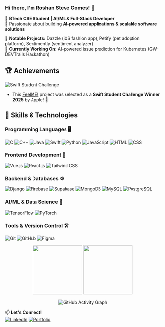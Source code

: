 ### Hi there, I'm Roshan Steve Gomes! 👋



🚀 **BTech CSE Student | AI/ML & Full-Stack Developer**  
🎯 Passionate about building **AI-powered applications & scalable software solutions**  

🔹 **Notable Projects:** Dazzle (iOS fashion app), Petify (pet adoption platform), Sentimently (sentiment analyzer)  
🔹 **Currently Working On:** AI-powered issue prediction for Kubernetes (GW-DEVTrails Hackathon)  

## 🏆 Achievements
![Swift Student Challenge](https://img.shields.io/badge/Swift%20Student%20Challenge%20Winner'25-1C1C1E?style=for-the-badge&logo=swift&logoColor=FC6D26&labelColor=FFFFFF)
- This [FeelME!](https://github.com/roshangomes/FeelME) project was selected as a **Swift Student Challenge Winner 2025** by Apple! 🎉



## 🚀 Skills & Technologies 

###  **Programming Languages**  🖥️  
![C](https://skillicons.dev/icons?i=c)  ![C++](https://skillicons.dev/icons?i=cpp)  ![Java](https://skillicons.dev/icons?i=java)  ![Swift](https://skillicons.dev/icons?i=swift)  ![Python](https://skillicons.dev/icons?i=python)  ![JavaScript](https://skillicons.dev/icons?i=js)  ![HTML](https://skillicons.dev/icons?i=html)  ![CSS](https://skillicons.dev/icons?i=css)  

###  **Frontend Development** 🎨 
![Vue.js](https://skillicons.dev/icons?i=vue)  ![React.js](https://skillicons.dev/icons?i=react)  ![Tailwind CSS](https://skillicons.dev/icons?i=tailwind)  

### **Backend & Databases**  ⚙️ 
![Django](https://skillicons.dev/icons?i=django)  ![Firebase](https://skillicons.dev/icons?i=firebase)  ![Supabase](https://skillicons.dev/icons?i=supabase)  ![MongoDB](https://skillicons.dev/icons?i=mongodb)  ![MySQL](https://skillicons.dev/icons?i=mysql)  ![PostgreSQL](https://skillicons.dev/icons?i=postgresql)  

###  **AI/ML & Data Science** 🤖 
![TensorFlow](https://skillicons.dev/icons?i=tensorflow)  ![PyTorch](https://skillicons.dev/icons?i=pytorch)  

###  **Tools & Version Control**  🛠️
![Git](https://skillicons.dev/icons?i=git)  ![GitHub](https://skillicons.dev/icons?i=github)  ![Figma](https://skillicons.dev/icons?i=figma)  






<p align="center">
  <img src="https://github-readme-stats.vercel.app/api?username=roshangomes&show_icons=true&theme=radical" height="160">
  <img src="https://github-readme-streak-stats.herokuapp.com/?user=roshangomes&theme=radical" height="160">
</p>

<p align="center">
  <img src="https://github-readme-activity-graph.vercel.app/graph?username=roshangomes&theme=react-dark" alt="GitHub Activity Graph" />
</p>






📫 **Let's Connect!**  
[![LinkedIn](https://skillicons.dev/icons?i=linkedin)](https://www.linkedin.com/in/roshan-gomes/)  [![Portfolio](https://img.shields.io/badge/Portfolio-Website-brightgreen)](https://roshangomes.webflow.io/)  
